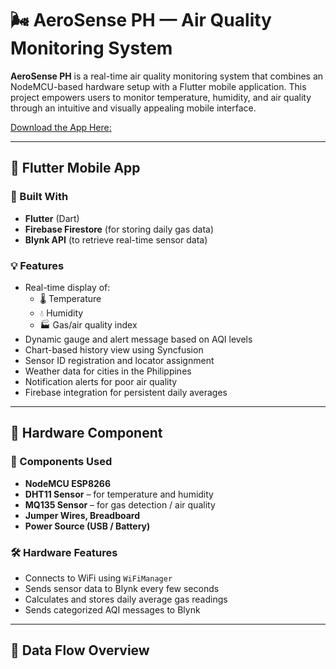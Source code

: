 # 🌬️ AeroSense PH — Air Quality Monitoring System

**AeroSense PH** is a real-time air quality monitoring system that combines an NodeMCU-based hardware setup with a Flutter mobile application. This project empowers users to monitor temperature, humidity, and air quality through an intuitive and visually appealing mobile interface.


[Download the App Here: ](https://drive.google.com/file/d/103qOiepXECoP2Kikui-eDEJjB3VBAlDo/view?usp=drive_link)


---

## 📱 Flutter Mobile App

### 🔧 Built With
- **Flutter** (Dart)
- **Firebase Firestore** (for storing daily gas data)
- **Blynk API** (to retrieve real-time sensor data)

### 💡 Features
- Real-time display of:
  - 🌡️ Temperature
  - 💧 Humidity
  - 🏭 Gas/air quality index
- Dynamic gauge and alert message based on AQI levels
- Chart-based history view using Syncfusion
- Sensor ID registration and locator assignment
- Weather data for cities in the Philippines
- Notification alerts for poor air quality
- Firebase integration for persistent daily averages

---

## 🔌 Hardware Component

### 🧩 Components Used
- **NodeMCU ESP8266**
- **DHT11 Sensor** – for temperature and humidity
- **MQ135 Sensor** – for gas detection / air quality
- **Jumper Wires, Breadboard**
- **Power Source (USB / Battery)**

### 🛠 Hardware Features
- Connects to WiFi using `WiFiManager`
- Sends sensor data to Blynk every few seconds
- Calculates and stores daily average gas readings
- Sends categorized AQI messages to Blynk

---

## 🔗 Data Flow Overview

